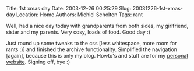 Title: 1st xmas day
Date: 2003-12-26 00:25:29
Slug: 20031226-1st-xmas-day
Location: Home
Authors: Michiel Scholten
Tags: rant

<p>Well, had a nice day today with grandparents from both sides, my girlfriend, sister and my parents. Very cosy, loads of food. Good day :)</p>
<p>Just round up some tweaks to the css [less whitespace, more room for rants :)] and finished the archive functionality. Simplified the navigation [again], because this is only my blog. Howto's and stuff are for my <a href="http://www.cs.vu.nl/~mbscholt/">personal website</a>. Signing off, bye :)</p>
